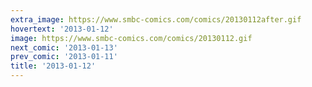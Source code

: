 ```yaml
---
extra_image: https://www.smbc-comics.com/comics/20130112after.gif
hovertext: '2013-01-12'
image: https://www.smbc-comics.com/comics/20130112.gif
next_comic: '2013-01-13'
prev_comic: '2013-01-11'
title: '2013-01-12'
---
```


